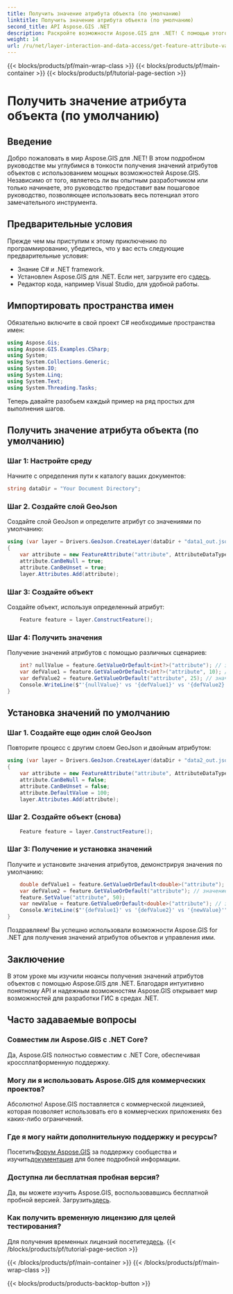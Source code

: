 ```yaml
---
title: Получить значение атрибута объекта (по умолчанию)
linktitle: Получить значение атрибута объекта (по умолчанию)
second_title: API Aspose.GIS .NET
description: Раскройте возможности Aspose.GIS для .NET! С помощью этого пошагового руководства можно легко получать значения атрибутов объектов и манипулировать ими. Загрузите пробную версию прямо сейчас!
weight: 14
url: /ru/net/layer-interaction-and-data-access/get-feature-attribute-value-default/
---
```


{{< blocks/products/pf/main-wrap-class >}}
{{< blocks/products/pf/main-container >}}
{{< blocks/products/pf/tutorial-page-section >}}

# Получить значение атрибута объекта (по умолчанию)

## Введение
Добро пожаловать в мир Aspose.GIS для .NET! В этом подробном руководстве мы углубимся в тонкости получения значений атрибутов объектов с использованием мощных возможностей Aspose.GIS. Независимо от того, являетесь ли вы опытным разработчиком или только начинаете, это руководство предоставит вам пошаговое руководство, позволяющее использовать весь потенциал этого замечательного инструмента.
## Предварительные условия
Прежде чем мы приступим к этому приключению по программированию, убедитесь, что у вас есть следующие предварительные условия:
- Знание C# и .NET framework.
-  Установлен Aspose.GIS для .NET. Если нет, загрузите его с[здесь](https://releases.aspose.com/gis/net/).
- Редактор кода, например Visual Studio, для удобной работы.
## Импортировать пространства имен
Обязательно включите в свой проект C# необходимые пространства имен:
```csharp
using Aspose.Gis;
using Aspose.GIS.Examples.CSharp;
using System;
using System.Collections.Generic;
using System.IO;
using System.Linq;
using System.Text;
using System.Threading.Tasks;
```
Теперь давайте разобьем каждый пример на ряд простых для выполнения шагов.
## Получить значение атрибута объекта (по умолчанию)
### Шаг 1: Настройте среду
Начните с определения пути к каталогу ваших документов:
```csharp
string dataDir = "Your Document Directory";
```
### Шаг 2. Создайте слой GeoJson
Создайте слой GeoJson и определите атрибут со значениями по умолчанию:
```csharp
using (var layer = Drivers.GeoJson.CreateLayer(dataDir + "data1_out.json"))
{
    var attribute = new FeatureAttribute("attribute", AttributeDataType.Integer);
    attribute.CanBeNull = true;
    attribute.CanBeUnset = true;
    layer.Attributes.Add(attribute);
```
### Шаг 3: Создайте объект
Создайте объект, используя определенный атрибут:
```csharp
    Feature feature = layer.ConstructFeature();
```
### Шаг 4: Получить значения
Получение значений атрибутов с помощью различных сценариев:
```csharp
    int? nullValue = feature.GetValueOrDefault<int?>("attribute"); // значение == ноль
    var defValue1 = feature.GetValueOrDefault<int?>("attribute", 10); // значение == 10
    var defValue2 = feature.GetValueOrDefault("attribute", 25); // значение == 10
    Console.WriteLine($"'{nullValue}' vs '{defValue1}' vs '{defValue2}'");
}
```
## Установка значений по умолчанию
### Шаг 1. Создайте еще один слой GeoJson
Повторите процесс с другим слоем GeoJson и двойным атрибутом:
```csharp
using (var layer = Drivers.GeoJson.CreateLayer(dataDir + "data2_out.json"))
{
    var attribute = new FeatureAttribute("attribute", AttributeDataType.Double);
    attribute.CanBeNull = false;
    attribute.CanBeUnset = false;
    attribute.DefaultValue = 100;
    layer.Attributes.Add(attribute);
```
### Шаг 2. Создайте объект (снова)
```csharp
    Feature feature = layer.ConstructFeature();
```
### Шаг 3: Получение и установка значений
Получите и установите значения атрибутов, демонстрируя значения по умолчанию:
```csharp
    double defValue1 = feature.GetValueOrDefault<double>("attribute"); // значение == 100
    var defValue2 = feature.GetValueOrDefault("attribute"); // значение == 100
    feature.SetValue("attribute", 50);
    var newValue = feature.GetValueOrDefault<double>("attribute"); // значение == 50
    Console.WriteLine($"'{defValue1}' vs '{defValue2}' vs '{newValue}'");
}
```
Поздравляем! Вы успешно использовали возможности Aspose.GIS for .NET для получения значений атрибутов объектов и управления ими.
## Заключение
В этом уроке мы изучили нюансы получения значений атрибутов объектов с помощью Aspose.GIS для .NET. Благодаря интуитивно понятному API и надежным возможностям Aspose.GIS открывает мир возможностей для разработки ГИС в средах .NET.
## Часто задаваемые вопросы
### Совместим ли Aspose.GIS с .NET Core?
Да, Aspose.GIS полностью совместим с .NET Core, обеспечивая кроссплатформенную поддержку.
### Могу ли я использовать Aspose.GIS для коммерческих проектов?
Абсолютно! Aspose.GIS поставляется с коммерческой лицензией, которая позволяет использовать его в коммерческих приложениях без каких-либо ограничений.
### Где я могу найти дополнительную поддержку и ресурсы?
 Посетить[Форум Aspose.GIS](https://forum.aspose.com/c/gis/33) за поддержку сообщества и изучить[документация](https://reference.aspose.com/gis/net/) для более подробной информации.
### Доступна ли бесплатная пробная версия?
 Да, вы можете изучить Aspose.GIS, воспользовавшись бесплатной пробной версией. Загрузить[здесь](https://releases.aspose.com/).
### Как получить временную лицензию для целей тестирования?
 Для получения временных лицензий посетите[здесь](https://purchase.aspose.com/temporary-license/).
{{< /blocks/products/pf/tutorial-page-section >}}

{{< /blocks/products/pf/main-container >}}
{{< /blocks/products/pf/main-wrap-class >}}

{{< blocks/products/products-backtop-button >}}
